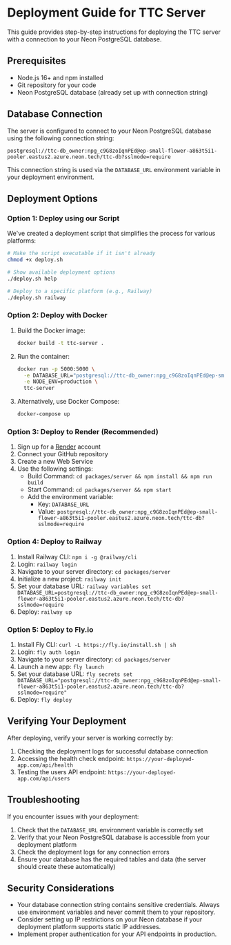 # Deployment Guide for TTC Server

This guide provides step-by-step instructions for deploying the TTC server with a connection to your Neon PostgreSQL database.

## Prerequisites

- Node.js 16+ and npm installed
- Git repository for your code
- Neon PostgreSQL database (already set up with connection string)

## Database Connection

The server is configured to connect to your Neon PostgreSQL database using the following connection string:

```
postgresql://ttc-db_owner:npg_c9G8zoIqnPEd@ep-small-flower-a863t5i1-pooler.eastus2.azure.neon.tech/ttc-db?sslmode=require
```

This connection string is used via the `DATABASE_URL` environment variable in your deployment environment.

## Deployment Options

### Option 1: Deploy using our Script

We've created a deployment script that simplifies the process for various platforms:

```bash
# Make the script executable if it isn't already
chmod +x deploy.sh

# Show available deployment options
./deploy.sh help

# Deploy to a specific platform (e.g., Railway)
./deploy.sh railway
```

### Option 2: Deploy with Docker

1. Build the Docker image:
   ```bash
   docker build -t ttc-server .
   ```

2. Run the container:
   ```bash
   docker run -p 5000:5000 \
     -e DATABASE_URL="postgresql://ttc-db_owner:npg_c9G8zoIqnPEd@ep-small-flower-a863t5i1-pooler.eastus2.azure.neon.tech/ttc-db?sslmode=require" \
     -e NODE_ENV=production \
     ttc-server
   ```

3. Alternatively, use Docker Compose:
   ```bash
   docker-compose up
   ```

### Option 3: Deploy to Render (Recommended)

1. Sign up for a [Render](https://render.com) account
2. Connect your GitHub repository
3. Create a new Web Service
4. Use the following settings:
   - Build Command: `cd packages/server && npm install && npm run build`
   - Start Command: `cd packages/server && npm start`
   - Add the environment variable:
     - Key: `DATABASE_URL`
     - Value: `postgresql://ttc-db_owner:npg_c9G8zoIqnPEd@ep-small-flower-a863t5i1-pooler.eastus2.azure.neon.tech/ttc-db?sslmode=require`

### Option 4: Deploy to Railway

1. Install Railway CLI: `npm i -g @railway/cli`
2. Login: `railway login`
3. Navigate to your server directory: `cd packages/server`
4. Initialize a new project: `railway init`
5. Set your database URL: `railway variables set DATABASE_URL=postgresql://ttc-db_owner:npg_c9G8zoIqnPEd@ep-small-flower-a863t5i1-pooler.eastus2.azure.neon.tech/ttc-db?sslmode=require`
6. Deploy: `railway up`

### Option 5: Deploy to Fly.io

1. Install Fly CLI: `curl -L https://fly.io/install.sh | sh`
2. Login: `fly auth login`
3. Navigate to your server directory: `cd packages/server`
4. Launch a new app: `fly launch`
5. Set your database URL: `fly secrets set DATABASE_URL="postgresql://ttc-db_owner:npg_c9G8zoIqnPEd@ep-small-flower-a863t5i1-pooler.eastus2.azure.neon.tech/ttc-db?sslmode=require"`
6. Deploy: `fly deploy`

## Verifying Your Deployment

After deploying, verify your server is working correctly by:

1. Checking the deployment logs for successful database connection
2. Accessing the health check endpoint: `https://your-deployed-app.com/api/health`
3. Testing the users API endpoint: `https://your-deployed-app.com/api/users`

## Troubleshooting

If you encounter issues with your deployment:

1. Check that the `DATABASE_URL` environment variable is correctly set
2. Verify that your Neon PostgreSQL database is accessible from your deployment platform
3. Check the deployment logs for any connection errors
4. Ensure your database has the required tables and data (the server should create these automatically)

## Security Considerations

- Your database connection string contains sensitive credentials. Always use environment variables and never commit them to your repository.
- Consider setting up IP restrictions on your Neon database if your deployment platform supports static IP addresses.
- Implement proper authentication for your API endpoints in production.
